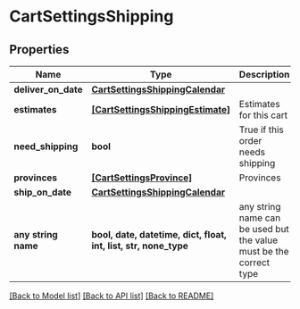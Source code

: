 # CartSettingsShipping


## Properties
Name | Type | Description | Notes
------------ | ------------- | ------------- | -------------
**deliver_on_date** | [**CartSettingsShippingCalendar**](CartSettingsShippingCalendar.md) |  | [optional] 
**estimates** | [**[CartSettingsShippingEstimate]**](CartSettingsShippingEstimate.md) | Estimates for this cart | [optional] 
**need_shipping** | **bool** | True if this order needs shipping | [optional] 
**provinces** | [**[CartSettingsProvince]**](CartSettingsProvince.md) | Provinces | [optional] 
**ship_on_date** | [**CartSettingsShippingCalendar**](CartSettingsShippingCalendar.md) |  | [optional] 
**any string name** | **bool, date, datetime, dict, float, int, list, str, none_type** | any string name can be used but the value must be the correct type | [optional]

[[Back to Model list]](../README.md#documentation-for-models) [[Back to API list]](../README.md#documentation-for-api-endpoints) [[Back to README]](../README.md)


